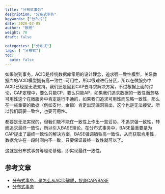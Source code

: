 ```yaml
---  
title: "分布式事务"  
description: "分布式事务"  
keywords: ["分布式"]  
date: 2020-02-05
author: "默哥"  
weight: 70  
draft: false  

categories: ["分布式"]  
tags: [ "分布式"]  
toc:
  auto: false
---
```


如果说到事务，ACID是传统数据库常用的设计理念，追求强一致性模型，关系数据库的ACID模型拥有高一致性+可用性，所以很难进行分区，所以在微服务中ACID已经是无法支持，我们还是回到CAP去寻求解决方案，不过根据上面的讨论，CAP定理中，要么只能CP，要么只能AP，如果我们追求数据的一致性而忽略可用性这个在微服务中肯定是行不通的，如果我们追求可用性而忽略一致性，那么在一些重要的数据（例如支付，金额）肯定出现漏洞百出，这个也是无法接受。所以我们既要一致性，也要可用性。

都要是无法实现的，但我们能不能在一致性上作出一些妥协，不追求强一致性，转而追求最终一致性，所以引入BASE理论，在分布式事务中，BASE最重要是为CAP提出了最终一致性的解决方案，BASE强调牺牲高一致性，从而获取肯用性，数据允许在一段时间内不一致，只要保证最终一致性就可以了。

这就是分布式事务等理论基础，即实现最终一致性。


## 参考文章
* [分布式事务，是怎么从ACID解脱，投身CAP/BASE](https://juejin.cn/post/6844903936718012430#heading-20 "分布式事务，是怎么从ACID解脱，投身CAP/BASE")
* [分布式事务](https://xiaomi-info.github.io/2020/01/02/distributed-transaction/ "分布式事务")
